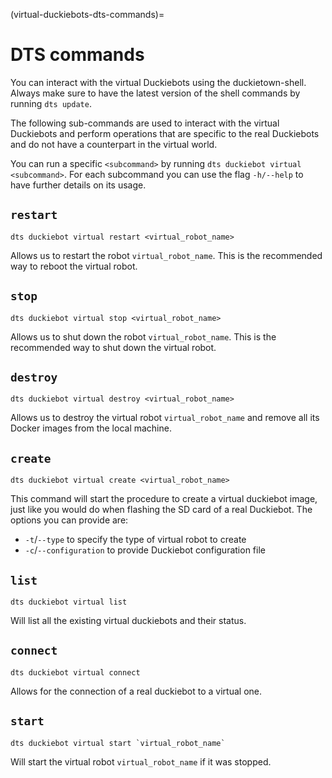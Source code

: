 (virtual-duckiebots-dts-commands)=
# DTS commands

You can interact with the virtual Duckiebots using the duckietown-shell. Always make sure to have the latest version
of the shell commands by running `dts update`.

The following sub-commands are used to interact with the virtual Duckiebots and perform operations that are specific to the real
Duckiebots and do not have a counterpart in the virtual world. 

You can run a specific `<subcommand>` by running `dts duckiebot virtual <subcommand>`. For each subcommand you can
use the flag `-h/--help` to have further details on its usage.

## `restart`

    dts duckiebot virtual restart <virtual_robot_name>

Allows us to restart the robot `virtual_robot_name`. 
This is the recommended way to reboot the virtual robot.

## `stop`

    dts duckiebot virtual stop <virtual_robot_name>

Allows us to shut down the robot `virtual_robot_name`. 
This is the recommended way to shut down the virtual robot.

## `destroy`

    dts duckiebot virtual destroy <virtual_robot_name>

Allows us to destroy the virtual robot `virtual_robot_name` and remove all its Docker images from the local machine.

## `create`

    dts duckiebot virtual create <virtual_robot_name>

This command will start the procedure to create a virtual duckiebot image, just like you would do when
flashing the SD card of a real Duckiebot.
The options you can provide are:

- `-t`/`--type` to specify the type of virtual robot to create
- `-c`/`--configuration` to provide Duckiebot configuration file

## `list`

    dts duckiebot virtual list

Will list all the existing virtual duckiebots and their status.

## `connect`

    dts duckiebot virtual connect

Allows for the connection of a real duckiebot to a virtual one.

## `start`

    dts duckiebot virtual start `virtual_robot_name`

Will start the virtual robot `virtual_robot_name` if it was stopped.